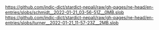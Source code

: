 https://github.com/indic-dict/stardict-nepali/raw/gh-pages/ne-head/en-entries/slobs/schmidt__2022-01-21_03-56-51Z__0MB.slob  
https://github.com/indic-dict/stardict-nepali/raw/gh-pages/ne-head/en-entries/slobs/turner__2022-01-21_11-57-23Z__2MB.slob  
